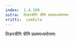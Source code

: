 ```yaml
---
index:  1.4.100
sutra:  तिङस्त्रीणि त्रीणि प्रथममध्यमोत्तमाः
vritti:  samhita 
---
```


तिङस्त्रीणि त्रीणि प्रथममध्यमोत्तमाः

